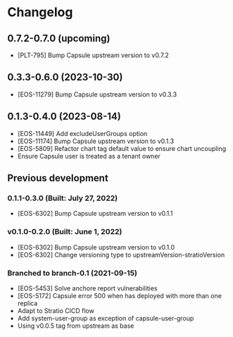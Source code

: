 # Changelog

## 0.7.2-0.7.0 (upcoming)

* [PLT-795] Bump Capsule upstream version to v0.7.2

## 0.3.3-0.6.0 (2023-10-30)

* [EOS-11279] Bump Capsule upstream version to v0.3.3

## 0.1.3-0.4.0 (2023-08-14)

* [EOS-11449] Add excludeUserGroups option
* [EOS-11174] Bump Capsule upstream version to v0.1.3
* [EOS-5809] Refactor chart tag default value to ensure chart uncoupling
* Ensure Capsule user is treated as a tenant owner


## Previous development

### 0.1.1-0.3.0 (Built: July 27, 2022)

* [EOS-6302] Bump Capsule upstream version to v0.1.1

### v0.1.0-0.2.0 (Built: June 1, 2022)

* [EOS-6302] Bump Capsule upstream version to v0.1.0
* [EOS-6302] Change versioning type to upstreamVersion-stratioVersion

### Branched to branch-0.1 (2021-09-15)

* [EOS-5453] Solve anchore report vulnerabilities
* [EOS-5172] Capsule error 500 when has deployed with more than one replica
* Adapt to Stratio CICD flow
* Add system-user-group as exception of capsule-user-group
* Using v0.0.5 tag from upstream as base
